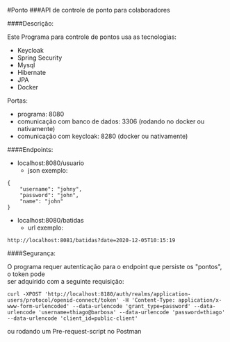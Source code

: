 #Ponto
###API de controle de ponto para colaboradores

####Descrição:

Este Programa para controle de pontos usa as tecnologias:
- Keycloak
- Spring Security
- Mysql
- Hibernate
- JPA
- Docker

Portas:
- programa: 8080
- comunicação com banco de dados: 3306 (rodando no docker ou nativamente)
- comunicação com keycloak: 8280 (docker ou nativamente)

####Endpoints:

- localhost:8080/usuario
    - json exemplo:
    
```
{
    "username": "johny",
    "password": "john",
    "name": "john"
}
```
 
- localhost:8080/batidas 
    - url exemplo:
    
```
http://localhost:8081/batidas?date=2020-12-05T10:15:19
```

####Segurança:

O programa requer autenticação para o endpoint que persiste os "pontos", o token pode   
ser adquirido com a seguinte requisição: 

```
curl -XPOST 'http://localhost:8180/auth/realms/application-users/protocol/openid-connect/token' -H 'Content-Type: application/x-www-form-urlencoded' --data-urlencode 'grant_type=password' --data-urlencode 'username=thiago@barbosa' --data-urlencode 'password=thiago' --data-urlencode 'client_id=public-client'
```

ou rodando um Pre-request-script no Postman